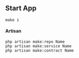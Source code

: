 ## Start App
```
make i
```

#### Artisan
```
php artisan make:repo Name
php artisan make:service Name
php artisan make:contract Name
```
